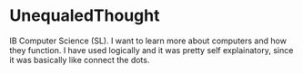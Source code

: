 # UnequaledThought
IB Computer Science (SL).
I want to learn more about computers and how they function.
I have used logically and it was pretty self explainatory, since it was basically like connect the dots.
